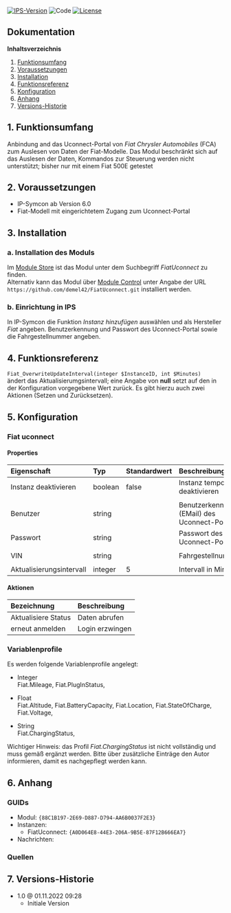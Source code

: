 [![IPS-Version](https://img.shields.io/badge/Symcon_Version-6.0+-red.svg)](https://www.symcon.de/service/dokumentation/entwicklerbereich/sdk-tools/sdk-php/)
![Code](https://img.shields.io/badge/Code-PHP-blue.svg)
[![License](https://img.shields.io/badge/License-CC%20BY--NC--SA%204.0-green.svg)](https://creativecommons.org/licenses/by-nc-sa/4.0/)

## Dokumentation

**Inhaltsverzeichnis**

1. [Funktionsumfang](#1-funktionsumfang)
2. [Voraussetzungen](#2-voraussetzungen)
3. [Installation](#3-installation)
4. [Funktionsreferenz](#4-funktionsreferenz)
5. [Konfiguration](#5-konfiguration)
6. [Anhang](#6-anhang)
7. [Versions-Historie](#7-versions-historie)

## 1. Funktionsumfang

Anbindung and das Uconnect-Portal von _Fiat Chrysler Automobiles_ (FCA) zum Auslesen von Daten der Fiat-Modelle. 
Das Modul beschränkt sich auf das Auslesen der Daten, Kommandos zur Steuerung werden nicht unterstützt; bisher nur mit einem Fiat 500E getestet

## 2. Voraussetzungen

- IP-Symcon ab Version 6.0<br>
- Fiat-Modell mit eingerichtetem Zugang zum Uconnect-Portal

## 3. Installation

### a. Installation des Moduls

Im [Module Store](https://www.symcon.de/service/dokumentation/komponenten/verwaltungskonsole/module-store/) ist das Modul unter dem Suchbegriff *FiatUconnect* zu finden.<br>
Alternativ kann das Modul über [Module Control](https://www.symcon.de/service/dokumentation/modulreferenz/module-control/) unter Angabe der URL `https://github.com/demel42/FiatUconnect.git` installiert werden.

### b. Einrichtung in IPS

In IP-Symcon die Funktion _Instanz hinzufügen_ auswählen und als Hersteller _Fiat_ angeben.
Benutzerkennung und Passwort des Uconnect-Portal sowie die Fahrgestellnummer angeben.

## 4. Funktionsreferenz

`Fiat_OverwriteUpdateInterval(integer $InstanceID, int $Minutes)`<br>
ändert das Aktualisierumgsintervall; eine Angabe von **null** setzt auf den in der Konfiguration vorgegebene Wert zurück.
Es gibt hierzu auch zwei Aktionen (Setzen und Zurücksetzen).

## 5. Konfiguration

### Fiat uconnect

#### Properties

| Eigenschaft               | Typ      | Standardwert | Beschreibung |
| :------------------------ | :------  | :----------- | :----------- |
| Instanz deaktivieren      | boolean  | false        | Instanz temporär deaktivieren |
|                           |          |              | |
| Benutzer                  | string   |              | Benutzerkennung (EMail) des Uconnect-Portals |
| Passwort                  | string   |              | Passwort des Uconnect-Portals |
|                           |          |              | |
| VIN                       | string   |              | Fahrgestellnummer |
|                           |          |              | |
| Aktualisierungsintervall  | integer  | 5            | Intervall in Minuten |

#### Aktionen

| Bezeichnung                | Beschreibung |
| :------------------------- | :----------- |
| Aktualisiere Status        | Daten abrufen |
| erneut anmelden            | Login erzwingen |

### Variablenprofile

Es werden folgende Variablenprofile angelegt:
* Integer<br>
Fiat.Mileage,
Fiat.PlugInStatus,

* Float<br>
Fiat.Altitude,
Fiat.BatteryCapacity,
Fiat.Location,
Fiat.StateOfCharge,
Fiat.Voltage,

* String<br>
Fiat.ChargingStatus,

Wichtiger Hinweis: das Profil _Fiat.ChargingStatus_ ist nicht vollständig und muss gemäß ergänzt werden. Bitte über zusätzliche Einträge den Autor informieren, damit es nachgepflegt werden kann.

## 6. Anhang

### GUIDs
- Modul: `{88C1B197-2E69-D887-D794-AA6B0037F2E3}`
- Instanzen:
  - FiatUconnect: `{A0D064E8-44E3-206A-9B5E-87F12B666EA7}`
- Nachrichten:

### Quellen

## 7. Versions-Historie

- 1.0 @ 01.11.2022 09:28
  - Initiale Version
